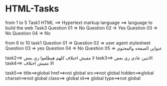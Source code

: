 # HTML-Tasks
from 1 to 5
 Task1
 HTML ==> Hypertext markup language 
     ==> language to build the web 
Task3
 Question 01 =>  No
Question 02 => Yes
Question 03 => No
Question 04 => No

 from 6 to 10
 task1 
Question 01 => <!DOCTYPE html> 
Question 02 => user agent stylesheet
Question 03 => yes
Question 04 => No
Question 05 => عنواين الصفحه والمحتوي

task2==> لا مفيش اختلاف كلهم هيطلعوا زي بعض
task3==> الاتنين عادي زي بعض
task4==> الا مفيش اختلاف 

task5==>
title==>global
href==>not global
src==>not global
hidden==>global
charset==>not global
class==> global
id==> global
type==>not global

 



